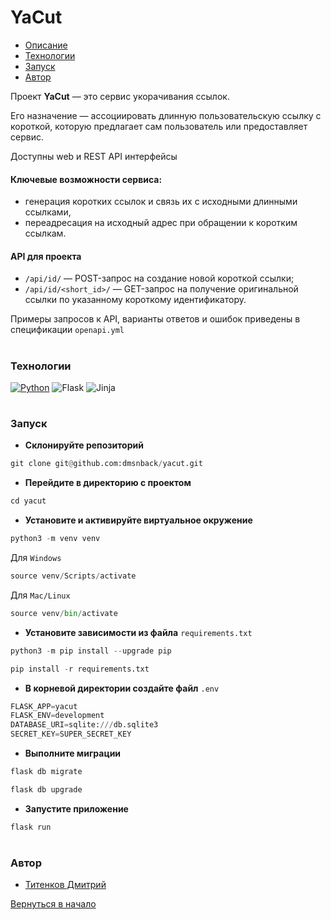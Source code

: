 [](#Начало)

# YaCut



- [Описание](#Описание)
- [Технологии](#Технологии)
- [Запуск](#Запуск)
- [Автор](#Автор)

<a name="Описание"></a>

Проект __YaCut__ — это сервис укорачивания ссылок. 

Его назначение — ассоциировать длинную пользовательскую ссылку с короткой, которую предлагает сам пользователь или предоставляет сервис.

Доступны web и REST API интерфейсы


#### Ключевые возможности сервиса:
- генерация коротких ссылок и связь их с исходными длинными ссылками,
- переадресация на исходный адрес при обращении к коротким ссылкам.

#### API для проекта

- ```/api/id/``` — POST-запрос на создание новой короткой ссылки;
- ```/api/id/<short_id>/``` — GET-запрос на получение оригинальной ссылки по указанному короткому идентификатору.

Примеры запросов к API, варианты ответов и ошибок приведены в спецификации ```openapi.yml```
#

<a name="Технологии"></a>
### Технологии

[![Python](https://img.shields.io/badge/python-3670A0?style=for-the-badge&logo=python&logoColor=ffdd54)](https://www.python.org)
![Flask](https://img.shields.io/badge/flask-%23000.svg?style=for-the-badge&logo=flask&logoColor=white)
![Jinja](https://img.shields.io/badge/jinja-white.svg?style=for-the-badge&logo=jinja&logoColor=black)
#

<a name="Запуск"></a>
### Запуск

- __Склонируйте репозиторий__

```python
git clone git@github.com:dmsnback/yacut.git
```
- __Перейдите в директорию с проектом__ 
```python
cd yacut
```

- __Установите и активируйте виртуальное окружение__
```python
python3 -m venv venv
```
Для ```Windows```
```python
source venv/Scripts/activate
```
Для ```Mac/Linux```
```python
source venv/bin/activate
```
- __Установите зависимости из файла__ ```requirements.txt```

```python
python3 -m pip install --upgrade pip
```
```python
pip install -r requirements.txt
```

- __В корневой директории создайте файл__ ```.env```
```python
FLASK_APP=yacut
FLASK_ENV=development
DATABASE_URI=sqlite:///db.sqlite3
SECRET_KEY=SUPER_SECRET_KEY
```

- __Выполните миграции__
```python
flask db migrate
```
```python
flask db upgrade
```
- __Запустите приложение__
```python
flask run
```

#
<a name="Автор"></a>

### Автор

- [Титенков Дмитрий](https://github.com/dmsnback)

[Вернуться в начало](#Начало)
